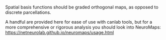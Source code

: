 Spatial basis functions should be graded orthogonal maps, as opposed to discrete parcellations. 

A handful are provided here for ease of use with canlab tools, but for a more comprehensive or rigorous analysis you should look into NeuroMaps:
https://netneurolab.github.io/neuromaps/usage.html

